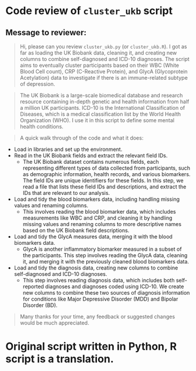 # Code review of `cluster_ukb` script

## Message to reviewer:

> Hi, please can you review `cluster_ukb.py` (or `cluster_ukb.R`). I got as far as loading the UK Biobank data, cleaning it, and creating new columns to combine self-diagnosed and ICD-10 diagnoses. The script aims to eventually cluster participants based on their WBC (White Blood Cell count), CRP (C-Reactive Protein), and GlycA (Glycoprotein Acetylation) data to investigate if there is an immune-related subtype of depression. 

> The UK Biobank is a large-scale biomedical database and research resource containing in-depth genetic and health information from half a million UK participants. ICD-10 is the International Classification of Diseases, which is a medical classification list by the World Health Organization (WHO). I use it in this script to define some mental health conditions.

> A quick walk through of the code and what it does:

* Load in libraries and set up the environment.
* Read in the UK Biobank fields and extract the relevant field IDs. 
  * The UK Biobank dataset contains numerous fields, each representing different types of data collected from participants, such as demographic information, health records, and various biomarkers. The field IDs are unique identifiers for these fields. In this step, we read a file that lists these field IDs and descriptions, and extract the IDs that are relevant to our analysis.
* Load and tidy the blood biomarkers data, including handling missing values and renaming columns.
  * This involves reading the blood biomarker data, which includes measurements like WBC and CRP, and cleaning it by handling missing values and renaming columns to more descriptive names based on the UK Biobank field descriptions.
* Load and tidy the GlycA measures data, merging it with the blood biomarkers data.
  * GlycA is another inflammatory biomarker measured in a subset of the participants. This step involves reading the GlycA data, cleaning it, and merging it with the previously cleaned blood biomarkers data.
* Load and tidy the diagnosis data, creating new columns to combine self-diagnosed and ICD-10 diagnoses.
  * This step involves reading diagnosis data, which includes both self-reported diagnoses and diagnoses coded using ICD-10. We create new columns to combine these two sources of diagnosis information for conditions like Major Depressive Disorder (MDD) and Bipolar Disorder (BD).

> Many thanks for your time, any feedback or suggested changes would be much appreciated.

# Original script written in Python, R script is a translation.
